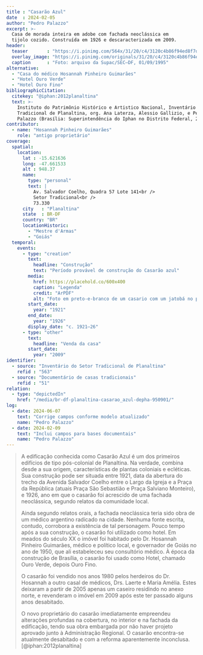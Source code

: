 ```yaml
---
title : "Casarão Azul"
date  : 2024-02-05
author: "Pedro Palazzo"
excerpt: >-
  Casa de morada inteira em adobe com fachada neoclássica em
  tijolo cozido. Construída em 1926 e descaracterizada em 2009.
header:
  teaser       : "https://i.pinimg.com/564x/31/20/c4/3120c4b86f94ed8f7d2d33f56d38cc0a.jpg"
  overlay_image: "https://i.pinimg.com/originals/31/20/c4/3120c4b86f94ed8f7d2d33f56d38cc0a.jpg"
  caption      : "Foto: arquivo da Supac/SEC–DF, 01/09/1995"
alternative:
  - "Casa do médico Hosannah Pinheiro Guimarães"
  - "Hotel Ouro Verde"
  - "Hotel Ouro Fino"
bibliographicCitation:
  citekey: "@iphan:2012planaltina"
  text: >-
    Instituto do Patrimônio Histórico e Artistico Nacional, Inventário do Setor
    Tradicional de Planaltina, org. Ana Laterza, Alessio Gallizio, e Pedro P.
    Palazzo (Brasília: Superintendência do Iphan no Distrito Federal, 2012).
contributor:
  - name: "Hosannah Pinheiro Guimarães"
    role: "antigo proprietário"
coverage:
  spatial:
    location:
      lat : -15.621636
      long: -47.661533
      alt : 948.37
      name:
        type: "personal"
        text: |
          Av. Salvador Coelho, Quadra 57 Lote 141<br />
          Setor Tradicional<br />
          73.330
      city   : "Planaltina"
      state  : BR-DF
      country: "BR"
      locationHistoric:
        - "Mestre d'Armas"
        - "Goiás"
  temporal:
    events:
      - type: "creation"
        text:
          headline: "Construção"
          text: "Período provável de construção do Casarão azul"
        media:
          href: https://placehold.co/600x400
          caption: "Legenda"
          credit: "ArPDF"
          alt: "Foto em preto-e-branco de um casario com um jatobá no primeiro plano"
        start_date:
          year: "1921"
        end_date:
          year: "1926"
        display_date: "c. 1921–26"
      - type: "other"
        text:
          headline: "Venda da casa"
        start_date:
          year: "2009"
identifier:
  - source: "Inventário do Setor Tradicional de Planaltina"
    refid : "563"
  - source: "Documentário de casas tradicionais"
    refid : "51"
relation:
  - type: "depictedIn"
    href: "/media/br-df-planaltina-casarao_azul-depha-950901/"
log:
  - date: 2024-06-07
    text: "Corrige campos conforme modelo atualizado"
    name: "Pedro Palazzo"
  - date: 2024-02-09
    text: "Inclui campos para bases documentais"
    name: "Pedro Palazzo"
---
```



> A edificação conhecida como Casarão Azul é um dos primeiros edifícios
> de tipo pós-colonial de Planaltina. Na verdade, combina desde a sua
> origem, características de plantas coloniais e ecléticas. Sua
> construção pode
> ser situada entre 1921, data da abertura do trecho da Avenida Salvador
> Coelho entre o Largo da Igreja e a Praça da República (atuais Praça São
> Sebastião e Praça Salviano Monteiro), e 1926, ano em que o casarão foi
> acrescido de uma fachada neoclássica, segundo relatos da comunidade
> local.
> 
> Ainda segundo relatos orais, a fachada neoclássica teria sido obra de um
> médico argentino radicado na cidade. Nenhuma fonte escrita, contudo,
> corrobora a existência de tal personagem. Pouco tempo após a sua
> construção, o casarão foi utilizado como hotel. Em meados do século XX o
> imóvel foi habitado pelo Dr. Hosannah Pinheiro Guimarães, médico e
> político local, e governador de Goiás no ano de 1950, que ali
> estabeleceu seu consultório médico. À época da construção de Brasília, o
> casarão foi usado como Hotel, chamado Ouro Verde, depois Ouro Fino.
> 
> O casarão foi vendido nos anos 1980 pelos herdeiros do Dr. Hosannah a
> outro casal de médicos, Drs. Laerte e Maria Amélia. Estes deixaram a
> partir de 2005 apenas um caseiro residindo no anexo norte, e revenderam
> o imóvel em 2009 após este ter passado alguns anos desabitado.
> 
> O novo proprietário do casarão imediatamente empreendeu alterações
> profundas na cobertura, no interior e na fachada da edificação, tendo
> sua obra embargada por não haver projeto aprovado junto à Administração
> Regional. O casarão encontra-se atualmente desabitado e com a reforma
> aparentemente inconclusa. [@iphan:2012planaltina]

